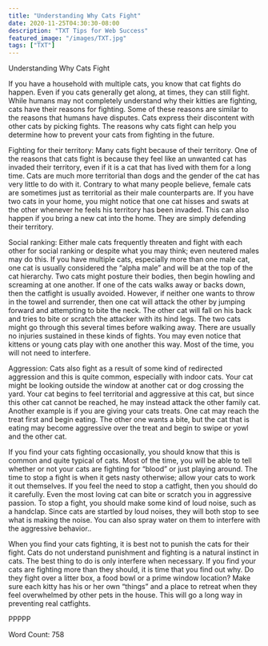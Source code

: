 ```yaml
---
title: "Understanding Why Cats Fight"
date: 2020-11-25T04:30:30-08:00
description: "TXT Tips for Web Success"
featured_image: "/images/TXT.jpg"
tags: ["TXT"]
---
```


Understanding Why Cats Fight

If you have a household with multiple cats, you know that cat fights do happen. Even if you cats generally get along, at times, they can still fight. While humans may not completely understand why their kitties are fighting, cats have their reasons for fighting.  Some of these reasons are similar to the reasons that humans have disputes. Cats express their discontent with other cats by picking fights. The reasons why cats fight can help you determine how to prevent your cats from fighting in the future.

Fighting for their territory: Many cats fight because of their territory. One of the reasons that cats fight is because they feel like an unwanted cat has invaded their territory, even if it is a cat that has lived with them for a long time.  Cats are much more territorial than dogs and the gender of the cat has very little to do with it.  Contrary to what many people believe, female cats are sometimes just as territorial as their male counterparts are.  If you have two cats in your home, you might notice that one cat hisses and swats at the other whenever he feels his territory has been invaded.  This can also happen if you bring a new cat into the home. They are simply defending their territory. 

Social ranking: Either male cats frequently threaten and fight with each other for social ranking or despite what you may think; even neutered males may do this. If you have multiple cats, especially more than one male cat, one cat is usually considered the “alpha male” and will be at the top of the cat hierarchy. Two cats might posture their bodies, then begin howling and screaming at one another.  If one of the cats walks away or backs down, then the catfight is usually avoided.   However, if neither one wants to throw in the towel and surrender, then one cat will attack the other by jumping forward and attempting to bite the neck.  The other cat will fall on his back and tries to bite or scratch the attacker with its hind legs.  The two cats might go through this several times before walking away.  There are usually no injuries sustained in these kinds of fights. You may even notice that kittens or young cats play with one another this way. Most of the time, you will not need to interfere.

Aggression: Cats also fight as a result of some kind of redirected aggression and this is quite common, especially with indoor cats.  Your cat might be looking outside the window at another cat or dog crossing the yard.  Your cat begins to feel territorial and aggressive at this cat, but since this other cat cannot be reached, he may instead attack the other family cat. Another example is if you are giving your cats treats. One cat may reach the treat first and begin eating. The other one wants a bite, but the cat that is eating may become aggressive over the treat and begin to swipe or yowl and the other cat. 

If you find your cats fighting occasionally, you should know that this is common and quite typical of cats. Most of the time, you will be able to tell whether or not your cats are fighting for “blood” or just playing around. The time to stop a fight is when it gets nasty otherwise; allow your cats to work it out themselves. If you feel the need to stop a catfight, then you should do it carefully. Even the most loving cat can bite or scratch you in aggressive passion. To stop a fight, you should make some kind of loud noise, such as a handclap.  Since cats are startled by loud noises, they will both stop to see what is making the noise.  You can also spray water on them to interfere with the aggressive behavior..

When you find your cats fighting, it is best not to punish the cats for their fight. Cats do not understand punishment and fighting is a natural instinct in cats. The best thing to do is only interfere when necessary. If you find your cats are fighting more than they should, it is time that you find out why. Do they fight over a litter box, a food bowl or a prime window location? Make sure each kitty has his or her own “things” and a place to retreat when they feel overwhelmed by other pets in the house. This will go a long way in preventing real catfights.

PPPPP

Word Count: 758


